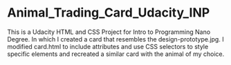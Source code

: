 # Animal_Trading_Card_Udacity_INP
This is a Udacity HTML and CSS Project for Intro to Programming Nano Degree.
In which I created a card that resembles the design-prototype.jpg. I modified card.html to include attributes and use CSS selectors to style specific elements and recreated a similar card with the animal of my choice.
